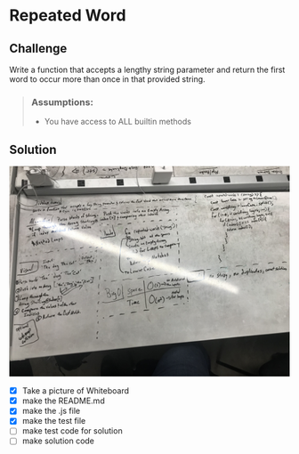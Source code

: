 # Repeated Word

## Challenge
Write a function that accepts a lengthy string parameter and return the first word to occur more 
than once in that provided string.
>### Assumptions:
> - You have access to ALL builtin methods


## Solution
![repeated-word image](./assets/repeated-word.JPG)



 - [x] Take a picture of Whiteboard
 - [x] make the README.md
 - [x] make the .js file
 - [x] make the test file
 - [ ] make test code for solution
 - [ ] make solution code